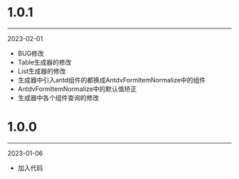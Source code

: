 # 1.0.1

***

2023-02-01

* BUG修改
* Table生成器的修改
* List生成器的修改
* 生成器中引入antd组件的都换成AntdvFormItemNormalize中的组件
* AntdvFormItemNormalize中的默认值矫正
* 生成器中各个组件查询的修改

# 1.0.0

***

2023-01-06

* 加入代码
